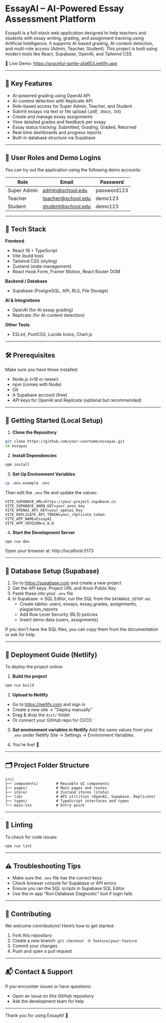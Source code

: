 # EssayAI – AI-Powered Essay Assessment Platform

EssayAI is a full-stack web application designed to help teachers and students with essay writing, grading, and assignment tracking using Artificial Intelligence. It supports AI-based grading, AI-content detection, and multi-role access (Admin, Teacher, Student). This project is built using modern tools like React, Supabase, OpenAI, and Tailwind CSS.

🔗 Live Demo: https://graceful-sprite-a1a653.netlify.app

---

## 🚀 Key Features

- AI-powered grading using OpenAI API
- AI-content detection with Replicate API
- Role-based access for Super Admin, Teacher, and Student
- Submit essays via text or file upload (.pdf, .docx, .txt)
- Create and manage essay assignments
- View detailed grades and feedback per essay
- Essay status tracking: Submitted, Grading, Graded, Returned
- Real-time dashboards and progress reports
- Built-in database structure via Supabase

---

## 👥 User Roles and Demo Logins

You can try out the application using the following demo accounts:

| Role         | Email                 | Password     |
|--------------|-----------------------|--------------|
| Super Admin  | admin@school.edu      | password123  |
| Teacher      | teacher@school.edu    | demo123      |
| Student      | student@school.edu    | demo123      |

---

## 🧱 Tech Stack

**Frontend**
- React 18 + TypeScript
- Vite (build tool)
- Tailwind CSS (styling)
- Zustand (state management)
- React Hook Form, Framer Motion, React Router DOM

**Backend / Database**
- Supabase (PostgreSQL, API, RLS, File Storage)

**AI & Integrations**
- OpenAI (for AI essay grading)
- Replicate (for AI-content detection)

**Other Tools**
- ESLint, PostCSS, Lucide Icons, Chart.js

---

## 🛠 Prerequisites

Make sure you have these installed:
- Node.js (v18 or newer)
- npm (comes with Node)
- Git
- A Supabase account (free)
- API keys for OpenAI and Replicate (optional but recommended)

---

## 🧪 Getting Started (Local Setup)

1. **Clone the Repository**
```bash
git clone https://github.com/your-username/essayai.git
cd essayai
```

2. **Install Dependencies**
```bash
npm install
```

3. **Set Up Environment Variables**
```bash
cp .env.example .env
```

Then edit the `.env` file and update the values:
```
VITE_SUPABASE_URL=https://your-project.supabase.co
VITE_SUPABASE_ANON_KEY=your_anon_key
VITE_OPENAI_API_KEY=your_openai_key
VITE_REPLICATE_API_TOKEN=your_replicate_token
VITE_APP_NAME=EssayAI
VITE_APP_VERSION=1.0.0
```

4. **Start the Development Server**
```bash
npm run dev
```

Open your browser at: http://localhost:5173

---

## 🧾 Database Setup (Supabase)

1. Go to https://supabase.com and create a new project
2. Get the API keys: Project URL and Anon Public Key
3. Paste these into your `.env` file
4. In Supabase → SQL Editor, run the SQL from the `DATABASE_SETUP.md`:
   - Create tables: users, essays, essay_grades, assignments, plagiarism_reports
   - Add Row Level Security (RLS) policies
   - Insert demo data (users, assignments)

If you don't have the SQL files, you can copy them from the documentation or ask for help.

---

## 🚀 Deployment Guide (Netlify)

To deploy the project online:

1. **Build the project**
```bash
npm run build
```

2. **Upload to Netlify**
- Go to https://netlify.com and sign in
- Create a new site → "Deploy manually"
- Drag & drop the `dist/` folder
- Or connect your GitHub repo for CI/CD

3. **Set environment variables in Netlify**
Add the same values from your `.env` under Netlify Site → Settings → Environment Variables.

4. You're live! 🎉

---

## 🗂 Project Folder Structure

```
src/
├── components/        # Reusable UI components
├── pages/             # Main pages and routes
├── store/             # Zustand stores (state)
├── lib/               # API utilities (OpenAI, Supabase, Replicate)
├── types/             # TypeScript interfaces and types
└── main.tsx           # Entry point
```

---

## 🧼 Linting

To check for code issues:

```bash
npm run lint
```

---

## ⚠️ Troubleshooting Tips

- Make sure the `.env` file has the correct keys
- Check browser console for Supabase or API errors
- Ensure you ran the SQL scripts in Supabase SQL Editor
- Use the in-app “Run Database Diagnostic” tool if login fails

---

## 🙋 Contributing

We welcome contributions! Here’s how to get started:

1. Fork this repository
2. Create a new branch: `git checkout -b feature/your-feature`
3. Commit your changes
4. Push and open a pull request

---

## 📬 Contact & Support

If you encounter issues or have questions:
- Open an issue on this GitHub repository
- Ask the development team for help

---

Thank you for using EssayAI! 🙌
